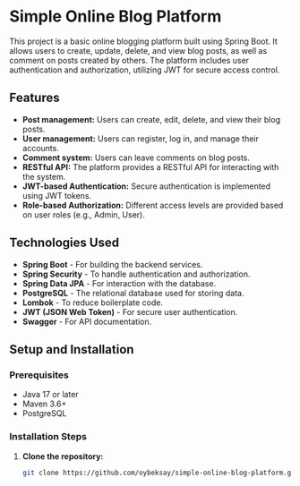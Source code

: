 # Simple Online Blog Platform

This project is a basic online blogging platform built using Spring Boot. It allows users to create, update, delete, and view blog posts, as well as comment on posts created by others. The platform includes user authentication and authorization, utilizing JWT for secure access control.

## Features
- **Post management:** Users can create, edit, delete, and view their blog posts.
- **User management:** Users can register, log in, and manage their accounts.
- **Comment system:** Users can leave comments on blog posts.
- **RESTful API:** The platform provides a RESTful API for interacting with the system.
- **JWT-based Authentication:** Secure authentication is implemented using JWT tokens.
- **Role-based Authorization:** Different access levels are provided based on user roles (e.g., Admin, User).

## Technologies Used
- **Spring Boot** - For building the backend services.
- **Spring Security** - To handle authentication and authorization.
- **Spring Data JPA** - For interaction with the database.
- **PostgreSQL** - The relational database used for storing data.
- **Lombok** - To reduce boilerplate code.
- **JWT (JSON Web Token)** - For secure user authentication.
- **Swagger** - For API documentation.

## Setup and Installation

### Prerequisites
- Java 17 or later
- Maven 3.6+
- PostgreSQL

### Installation Steps

1. **Clone the repository:**
   ```bash
   git clone https://github.com/oybeksay/simple-online-blog-platform.git
